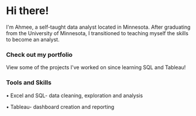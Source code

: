 <h1 align="left">Hi there!</h1>
<p>I'm Ahmee, a self-taught data analyst located in Minnesota. After graduating from the University of Minnesota, I transitioned to teaching myself the skills to become an analyst.

<h3 align="left">Check out my portfolio</h3>
<p>View some of the projects I've worked on since learning SQL and Tableau!

<h3 align="left">Tools and Skills</h3>
<p>&bull; Excel and SQL- data cleaning, exploration and analysis
<p>&bull; Tableau- dashboard creation and reporting
